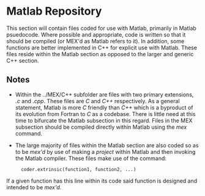 # Matlab Repository #
This section will contain files coded for use with Matlab, primarily in Matlab psuedocode. Where possible and appropriate, code is written so that it should be compiled (or MEX'd as Matlab refers to it). In addition, some functions are better implemented in C++ for explicit use with Matlab. These files reside  within the Matlab section as opposed to the larger and generic C++ section.

## Notes ##
- Within the ../MEX/C++ subfolder are files with two primary extensions, *.c* and *.cpp*. These files are *C* and *C++* respectively. As a general statement, Matlab is more *C* friendly than *C++* which is a byproduct of its evolution from Fortran to *C* as a codebase. There is little need at this time to bifurcate the Matlab subsection in this regard. Files in the MEX subsection should be compiled directly within Matlab using the *mex* command.
- The large majority of files within the Matlab section are also coded so as to be *mex'd* by use of making a *project* within Matlab and then invoking the Matlab compiler. These files make use of the command:


    	coder.extrinsic(function1, function2, ...)
If a given function has this line within its code said function is designed and intended to be *mex'd*.